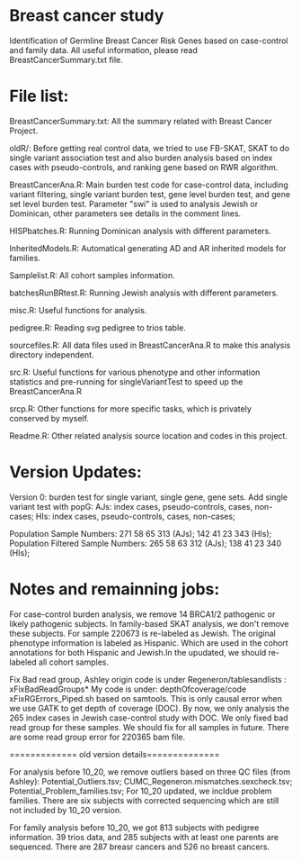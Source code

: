 # Breast cancer study
Identification of Germline Breast Cancer Risk Genes based on case-control and family data. All useful information, please read BreastCancerSummary.txt file.

# File list:
BreastCancerSummary.txt:	All the summary related with Breast Cancer Project.

oldR/:	Before getting real control data, we tried to use FB-SKAT, SKAT to do single variant association test and also burden analysis based on index cases with pseudo-controls, and ranking gene based on RWR algorithm. 

BreastCancerAna.R:	Main burden test code for case-control data, including variant filtering, single variant burden test, gene level burden test, and gene set level burden test. Parameter "swi" is used to analysis Jewish or Dominican, other parameters see details in the comment lines.

HISPbatches.R:	Running Dominican analysis with different parameters.

InheritedModels.R:	Automatical generating AD and AR inherited models for families.

Samplelist.R:	All cohort samples information. 

batchesRunBRtest.R:	Running Jewish analysis with different parameters.

misc.R:	Useful functions for analysis.

pedigree.R:	Reading svg pedigree to trios table.

sourcefiles.R:	All data files used in BreastCancerAna.R to make this analysis directory independent.

src.R:	Useful functions for various phenotype and other information statistics and pre-running for singleVariantTest to speed up the BreastCancerAna.R

srcp.R:	 Other functions for more specific tasks, which is privately conserved by myself.

Readme.R:	Other related analysis source location and codes in this project. 


# Version Updates:

Version 0: burden test for single variant, single gene, gene sets. Add single variant test with popG: AJs: index cases, pseudo-controls, cases, non-cases; HIs: index cases, pseudo-controls, cases, non-cases; 

Population Sample Numbers: 271 58 65 313 (AJs); 142 41 23 343 (HIs);
Population Filtered Sample Numbers: 265 58 63 312 (AJs); 138 41 23 340 (HIs);

# Notes and remainning jobs:

For case-control burden analysis, we remove 14 BRCA1/2 pathogenic or likely pathogenic subjects. In family-based SKAT analysis, we don't remove these subjects.
For sample 220673 is re-labeled as Jewish. The original phenotype information is labeled as Hispanic. Which are used in the cohort annotations for both Hispanic and Jewish.In the upudated, we should re-labeled all cohort samples.

Fix Bad read group, Ashley origin code is under Regeneron/tablesandlists : xFixBadReadGroups\*
My code is under: depthOfcoverage/code xFixRGErrors_Piped.sh based on samtools.
This is only causal error when we use GATK to get depth of coverage (DOC). By now, we only analysis the 265 index cases in Jewish case-control study with DOC. We only fixed bad read group for these samples. We should fix for all samples in future. 
There are some read group error for 220365 bam file.

============= old version details==============

For analysis before 10_20, we remove outliers based on three QC files (from Ashley): Potential_Outliers.tsv; CUMC_Regeneron.mismatches.sexcheck.tsv; Potential_Problem_families.tsv; For 10_20 updated, we incldue problem families. There are six subjects with corrected sequencing which are still not included by 10_20 version.

For family analysis before 10_20, we got 813 subjects with pedigree information. 39 trios data, and 285 subjects with at least one parents are sequenced. There are 287 breasr cancers and 526 no breast cancers.
